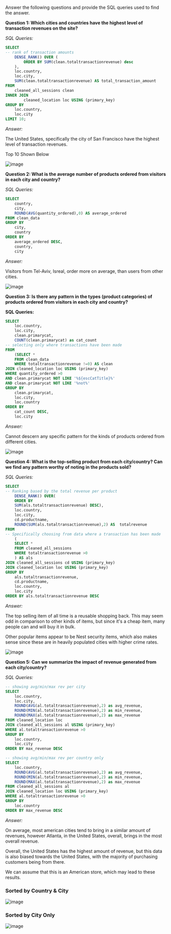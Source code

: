 Answer the following questions and provide the SQL queries used to find the answer.

    
**Question 1: Which cities and countries have the highest level of transaction revenues on the site?**


*SQL Queries:*

```sql
SELECT
-- rank of transaction amounts
	DENSE_RANK() OVER (
		ORDER BY SUM(clean.totaltransactionrevenue) desc
	),
	loc.country,
	loc.city,
	SUM(clean.totaltransactionrevenue) AS total_transaction_amount
FROM
	cleaned_all_sessions clean
INNER JOIN
		cleaned_location loc USING (primary_key)
GROUP BY 
	loc.country,
	loc.city
LIMIT 10;
```


*Answer:*

The United States, specifically the city of San Francisco have the highest level of transaction revenues. 


Top 10 Shown Below

![image](./images/q1%20table.png)



**Question 2: What is the average number of products ordered from visitors in each city and country?**


*SQL Queries:*
```sql
SELECT
	country,
	city,
	ROUND(AVG(quantity_ordered),0) AS average_ordered
FROM clean_data
GROUP BY
	city,
	country
ORDER BY
	average_ordered DESC,
	country,
	city
```


*Answer:*

Visitors from Tel-Aviv, Isreal, order more on average, than users from other cities.

![image](./images/q2%20table.png)




**Question 3: Is there any pattern in the types (product categories) of products ordered from visitors in each city and country?**


**SQL Queries:**
```sql
SELECT
	loc.country,
	loc.city,
	clean.primarycat,
	COUNT(clean.primarycat) as cat_count
-- selecting only where transactions have been made
FROM 
	(SELECT *
	FROM clean_data
	WHERE totaltransactionrevenue !=0) AS clean
JOIN cleaned_location loc USING (primary_key)
WHERE quantity_ordered >0
AND clean.primarycat NOT LIKE '%${escCatTitle}%'
AND clean.primarycat NOT LIKE '%not%'
GROUP BY
	clean.primarycat,
	loc.city,
	loc.country
ORDER BY
	cat_count DESC,
	loc.city
```


*Answer:*

Cannot descern any specific pattern for the kinds of products ordered from different cities.


![image](./images/q3%20table.png)





**Question 4: What is the top-selling product from each city/country? Can we find any pattern worthy of noting in the products sold?**


*SQL Queries:*
```sql
SELECT
-- Ranking based by the total revenue per product
	DENSE_RANK() OVER(
	ORDER BY
	SUM(als.totaltransactionrevenue) DESC),
	loc.country,
	loc.city,
	cd.productname,
	ROUND(SUM(als.totaltransactionrevenue),2) AS  totalrevenue
FROM
-- Specifically choosing from data where a transaction has been made
	(
	SELECT *
	FROM cleaned_all_sessions
	WHERE totaltransactionrevenue >0
	) AS als
JOIN cleaned_all_sessions cd USING (primary_key)
JOIN cleaned_location loc USING (primary_key)
GROUP BY
	als.totaltransactionrevenue,
	cd.productname,
	loc.country,
	loc.city
ORDER BY als.totaltransactionrevenue DESC
```



*Answer:*

The top selling item of all time is a reusable shopping back. This may seem odd in comparison to other kinds of items, but since it's a cheap item, many people can and will buy it in bulk.

Other popular items appear to be Nest security items, which also makes sense since these are in heavily populated cities with higher crime rates.


![image](./images/q4%20table.png)





**Question 5: Can we summarize the impact of revenue generated from each city/country?**

*SQL Queries:*
```sql
-- showing avg/min/max rev per city
SELECT 
	loc.country,
	loc.city,
	ROUND(AVG(al.totaltransactionrevenue),2) as avg_revenue,
	ROUND(MIN(al.totaltransactionrevenue),2) as min_revenue,
	ROUND(MAX(al.totaltransactionrevenue),2) as max_revenue
FROM cleaned_location loc
JOIN cleaned_all_sessions al USING (primary_key)
WHERE al.totaltransactionrevenue >0
GROUP BY
	loc.country,
	loc.city
ORDER BY max_revenue DESC
```

```sql
-- showing avg/min/max rev per country only
SELECT 
	loc.country,
	ROUND(AVG(al.totaltransactionrevenue),2) as avg_revenue,
	ROUND(MIN(al.totaltransactionrevenue),2) as min_revenue,
	ROUND(MAX(al.totaltransactionrevenue),2) as max_revenue
FROM cleaned_all_sessions al
JOIN cleaned_location loc USING (primary_key)
WHERE al.totaltransactionrevenue >0
GROUP BY
	loc.country
ORDER BY max_revenue DESC
```

*Answer:*

On average, most american cities tend to bring in a similar amount of revenues, however Atlanta, in the United States, overall, brings in the most overall revenue.

Overall, the United States has the highest amount of revenue, but this data is also biased towards the United States, with the majority of purchasing customers being from there.

We can assume that this is an American store, which may lead to these results.

### Sorted by Country & City ###
![image](./images/q5%20table%20countrycity.png)

### Sorted by City Only ###
![image](./images/q5%20table%20country%20only.png)







